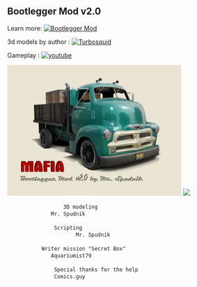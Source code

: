 ## Bootlegger Mod v2.0

Learn more:
[![Bootlegger Mod](https://img.shields.io/badge/Bootlegger-Mod-yellow.svg )](https://spudnik3d.blogspot.com/p/blog-page_22.html)

3d models by author :
[![Turbosquid](https://img.shields.io/badge/Turbosquid-orange.svg)](http://www.turbosquid.com/Search/Artists/MrSpudnik?referral=MrSpudnik)

Gameplay :
[![youtube](https://img.shields.io/badge/youtube-red.svg)](https://www.youtube.com/watch?v=g9JbeSGZAgQ)

<img src="https://github.com/AlSpudnik/Bootlegger-Mod-v2.0/blob/main/bootlogo_v2.0.jpg" width="400" alt="">

<img src="https://1.bp.blogspot.com/-ahi5zlywK0A/YP7ZqeMhTGI/AAAAAAAAFoM/UFR-Z5IaAh0CcdfGorvC5SaG9e4sF4aOgCLcBGAsYHQ/s400/bootlegger_city.jpg">

		              3D modeling
			      Mr. Spudnik
				  
			       Scripting
	                      Mr. Spudnik
							
		       Writer mission "Secret Box"
			      Aquariumist79
						   
	               Special thanks for the help
			       Comics.guy
